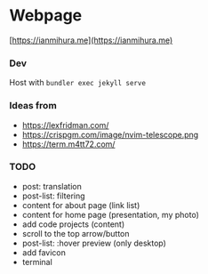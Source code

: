 # Webpage
[https://ianmihura.me](https://ianmihura.me)

### Dev

Host with `bundler exec jekyll serve`

### Ideas from
* https://lexfridman.com/
* https://crispgm.com/image/nvim-telescope.png
* https://term.m4tt72.com/

### TODO
* post: translation
* post-list: filtering
* content for about page (link list)
* content for home page (presentation, my photo)
* add code projects (content)
* scroll to the top arrow/button
* post-list: :hover preview (only desktop)
* add favicon
* terminal
